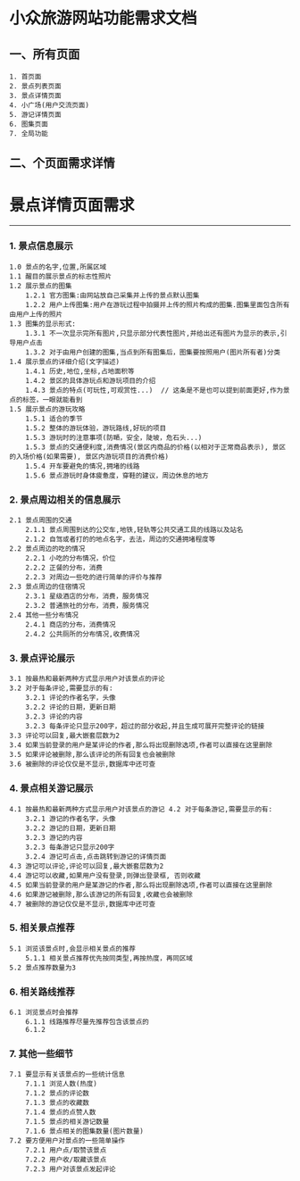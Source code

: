 # 小众旅游网站功能需求文档
## 一、所有页面
    1. 首页面
    2. 景点列表页面
    3. 景点详情页面
    4. 小广场(用户交流页面)
    5. 游记详情页面
    6. 图集页面
    7. 全局功能


## 二、个页面需求详情

# 景点详情页面需求

------

### 1. 景点信息展示
    1.0 景点的名字,位置,所属区域
    1.1 醒目的展示景点的标志性照片
    1.2 展示景点的图集
        1.2.1 官方图集:由网站放自己采集并上传的景点默认图集
        1.2.2 用户上传图集:用户在游玩过程中拍摄并上传的照片构成的图集.图集里面包含所有由用户上传的照片
    1.3 图集的显示形式:
        1.3.1 不一次显示完所有图片,只显示部分代表性图片,并给出还有图片为显示的表示,引导用户点击
        1.3.2 对于由用户创建的图集,当点到所有图集后，图集要按照用户(图片所有者)分类
    1.4 展示景点的详细介绍(文字描述)
        1.4.1 历史,地位,坐标,占地面积等
        1.4.2 景区的具体游玩点和游玩项目的介绍
        1.4.3 景点的特点(可玩性,可观赏性...)  // 这条是不是也可以提到前面更好,作为景点的标签，一眼就能看到
    1.5 展示景点的游玩攻略
        1.5.1 适合的季节
        1.5.2 整体的游玩体验，游玩路线,好玩的项目
        1.5.3 游玩时的注意事项(防嗮，安全，陡坡，危石头...)
        1.5.3 景点的交通便利度,消费情况(景区内商品的价格(以相对于正常商品表示), 景区的入场价格(如果需要), 景区内游玩项目的消费价格)
        1.5.4 开车要避免的情况,拥堵的线路
        1.5.6 景点游玩时身体疲惫度，穿鞋的建议，周边休息的地方


### 2. 景点周边相关的信息展示
    2.1 景点周围的交通
        2.1.1 景点周围到达的公交车,地铁,轻轨等公共交通工具的线路以及站名
        2.1.2 自驾或者打的的地点名字，去法，周边的交通拥堵程度等
    2.2 景点周边的吃的情况
        2.2.1 小吃的分布情况，价位
        2.2.2 正餐的分布，消费
        2.2.3 对周边一些吃的进行简单的评价与推荐
    2.3 景点周边的住宿情况
        2.3.1 星级酒店的分布，消费，服务情况
        2.3.2 普通旅社的分布，消费，服务情况
    2.4 其他一些分布情况
        2.4.1 商店的分布，消费情况
        2.4.2 公共厕所的分布情况,收费情况



### 3. 景点评论展示
    3.1 按最热和最新两种方式显示用户对该景点的评论
    3.2 对于每条评论,需要显示的有:
        3.2.1 评论的作者名字，头像
        3.2.2 评论的日期，更新日期
        3.2.3 评论的内容
        3.2.3 每条评论只显示200字，超过的部分收起,并且生成可展开完整评论的链接
    3.3 评论可以回复,最大嵌套层数为2
    3.4 如果当前登录的用户是某评论的作者,那么将出现删除选项,作者可以直接在这里删除
    3.5 如果评论被删除,那么该评论的所有回复也会被删除
    3.6 被删除的评论仅仅是不显示,数据库中还可查




### 4. 景点相关游记展示
    4.1 按最热和最新两种方式显示用户对该景点的游记 4.2 对于每条游记,需要显示的有:
        3.2.1 游记的作者名字，头像
        3.2.2 游记的日期，更新日期
        3.2.3 游记的内容
        3.2.3 每条游记只显示200字
        3.2.4 游记可点击,点击跳转到游记的详情页面
    4.3 游记可以评论,评论可以回复,最大嵌套层数为2
    4.4 游记可以收藏,如果用户没有登录,则弹出登录框, 否则收藏
    4.5 如果当前登录的用户是某游记的作者,那么将出现删除选项,作者可以直接在这里删除
    4.6 如果游记被删除,那么该游记的所有回复,收藏也会被删除
    4.7 被删除的游记仅仅是不显示,数据库中还可查


### 5. 相关景点推荐
    5.1 浏览该景点时,会显示相关景点的推荐
        5.1.1 相关景点推荐优先按同类型,再按热度，再同区域
    5.2 景点推荐数量为3


### 6. 相关路线推荐
    6.1 浏览景点时会推荐
        6.1.1 线路推荐尽量先推荐包含该景点的
        6.1.2

### 7. 其他一些细节
    7.1 要显示有关该景点的一些统计信息
        7.1.1 浏览人数(热度)
        7.1.2 景点的评论数
        7.1.3 景点的收藏数
        7.1.4 景点的点赞人数
        7.1.5 景点的相关游记数量
        7.1.6 景点相关的图集数量(图片数量)
    7.2 要方便用户对景点的一些简单操作
        7.2.1 用户点/取赞该景点
        7.2.2 用户收/取藏该景点
        7.2.3 用户对该景点发起评论
